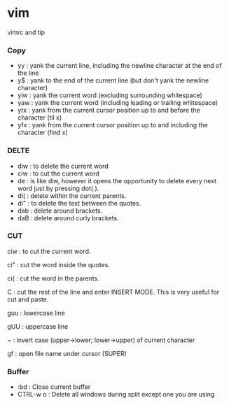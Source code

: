# vim
vimrc and tip

### Copy

- yy  : yank the current line, including the newline character at the end of the line
- y$  : yank to the end of the current line (but don't yank the newline character)
- yiw : yank the current word (excluding surrounding whitespace)
- yaw : yank the current word (including leading or trailing whitespace)
- ytx : yank from the current cursor position up to and before the character (til x)
- yfx : yank from the current cursor position up to and including the character (find x)

### DELTE

- diw : to delete the current word 
- ciw : to cut the current word 
- de  : is like diw, however it opens the opportunity to delete every next word just by pressing dot(.).
- di( : delete within the current parents.
- di" : to delete the text between the quotes.
- dab : delete around brackets.
- daB : delete around curly brackets.

### CUT 
 
ciw : to cut the current word.

ci" : cut the word inside the quotes.

ci( : cut the word in the parents.

C   : cut the rest of the line and enter INSERT MODE. This is very useful for cut and paste.


guu : lowercase line

gUU : uppercase line

~   : invert case (upper->lower; lower->upper) of current character

gf  : open file name under cursor (SUPER)

### Buffer
- :bd : Close current buffer 
- CTRL-w o : Delete all windows during split except one you are using

